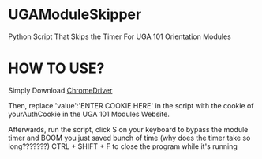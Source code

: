 # UGAModuleSkipper
Python Script That Skips the Timer For UGA 101 Orientation Modules

# HOW TO USE?
Simply Download [ChromeDriver](https://googlechromelabs.github.io/chrome-for-testing/)

Then, replace  'value':'ENTER COOKIE HERE' in the script with the cookie of yourAuthCookie in the UGA 101 Modules Website. 

Afterwards, run the script, click S on your keyboard to bypass the module timer and BOOM you just saved bunch of time (why does the timer take so long???????)
CTRL + SHIFT + F to close the program while it's running


